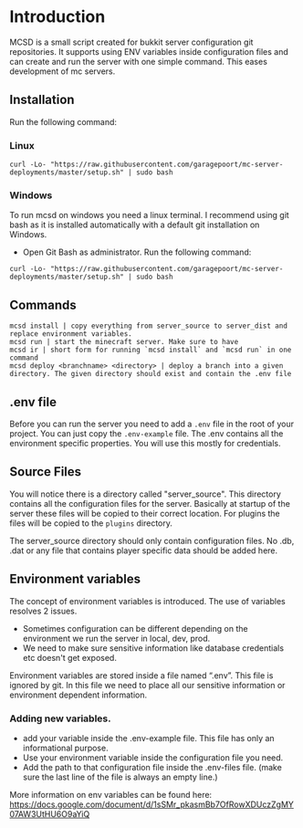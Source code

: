 # Introduction

MCSD is a small script created for bukkit server configuration git repositories.
It supports using ENV variables inside configuration files and can create and run the server with one simple command.
This eases development of mc servers.

## Installation

Run the following command:

### Linux
```
curl -Lo- "https://raw.githubusercontent.com/garagepoort/mc-server-deployments/master/setup.sh" | sudo bash
```

### Windows

To run mcsd on windows you need a linux terminal. I recommend using git bash as it is installed automatically with a default git installation on Windows.

- Open Git Bash as administrator. Run the following command:
```
curl -Lo- "https://raw.githubusercontent.com/garagepoort/mc-server-deployments/master/setup.sh" | sudo bash
```

## Commands
```
mcsd install | copy everything from server_source to server_dist and replace environment variables.
mcsd run | start the minecraft server. Make sure to have 
mcsd ir | short form for running `mcsd install` and `mcsd run` in one command
mcsd deploy <branchname> <directory> | deploy a branch into a given directory. The given directory should exist and contain the .env file 
```

## .env file
Before you can run the server you need to add a `.env` file in the root of your project.
You can just copy the `.env-example` file.
The .env contains all the environment specific properties. You will use this mostly for credentials.

## Source Files

You will notice there is a directory called "server_source". This directory contains all the configuration files for the server.
Basically at startup of the server these files will be copied to their correct location. For plugins the files will be copied to the `plugins` directory.

The server_source directory should only contain configuration files. No .db, .dat or any file that contains player specific data should be added here.

## Environment variables
The concept of environment variables is introduced. 
The use of variables resolves 2 issues. 
- Sometimes configuration can be different depending on the environment we run the server in local, dev, prod.
- We need to make sure sensitive information like database credentials etc doesn't get exposed.

Environment variables are stored inside a file named “.env”. This file is ignored by git.
In this file we need to place all our sensitive information or environment dependent information.

### Adding new variables.
- add your variable inside the .env-example file. This file has only an informational purpose.
- Use your environment variable inside the configuration file you need.
- Add the path to that configuration file inside the .env-files file. (make sure the last line of the file is always an empty line.)

More information on env variables can be found here: https://docs.google.com/document/d/1sSMr_pkasmBb7OfRowXDUczZgMY07AW3UtHU6O9aYiQ
